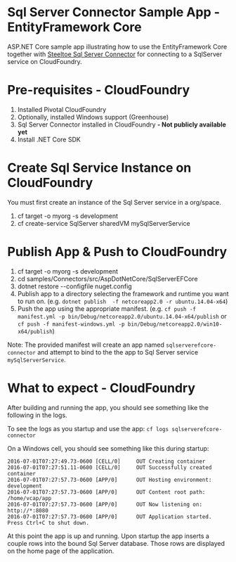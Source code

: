 ﻿# Sql Server Connector Sample App - EntityFramework Core
ASP.NET Core sample app illustrating how to use the EntityFramework Core together with [Steeltoe Sql Server Connector](https://github.com/SteeltoeOSS/Connectors/tree/dev/src/Steeltoe.CloudFoundry.Connector.SqlServer) for connecting to a SqlServer service on CloudFoundry.

# Pre-requisites - CloudFoundry
1. Installed Pivotal CloudFoundry 
1. Optionally, installed Windows support (Greenhouse) 
1. Sql Server Connector installed in CloudFoundry **- Not publicly available yet**
1. Install .NET Core SDK

# Create Sql Service Instance on CloudFoundry
You must first create an instance of the Sql Server service in a org/space.

1. cf target -o myorg -s development
1. cf create-service SqlServer sharedVM mySqlServerService

# Publish App & Push to CloudFoundry
1. cf target -o myorg -s development
1. cd samples/Connectors/src/AspDotNetCore/SqlServerEFCore
1. dotnet restore --configfile nuget.config
1. Publish app to a directory selecting the framework and runtime you want to run on. 
(e.g. `dotnet publish  -f netcoreapp2.0 -r ubuntu.14.04-x64`)
1. Push the app using the appropriate manifest.
 (e.g. `cf push -f manifest.yml -p bin/Debug/netcoreapp2.0/ubuntu.14.04-x64/publish` or `cf push -f manifest-windows.yml -p bin/Debug/netcoreapp2.0/win10-x64/publish`)


Note: The provided manifest will create an app named `sqlserverefcore-connector` and attempt to bind to the the app to Sql Server service `mySqlServerService`.


# What to expect - CloudFoundry
After building and running the app, you should see something like the following in the logs. 

To see the logs as you startup and use the app: `cf logs sqlserverefcore-connector`

On a Windows cell, you should see something like this during startup:
```
2016-07-01T07:27:49.73-0600 [CELL/0]     OUT Creating container
2016-07-01T07:27:51.11-0600 [CELL/0]     OUT Successfully created container
2016-07-01T07:27:57.73-0600 [APP/0]      OUT Hosting environment: development
2016-07-01T07:27:57.73-0600 [APP/0]      OUT Content root path:  /home/vcap/app
2016-07-01T07:27:57.73-0600 [APP/0]      OUT Now listening on: http://*:8080
2016-07-01T07:27:57.73-0600 [APP/0]      OUT Application started. Press Ctrl+C to shut down.
```
At this point the app is up and running.  Upon startup the app inserts a couple rows into the bound Sql Server database. Those rows are displayed on the home page of the application.
